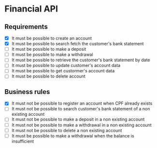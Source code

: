 # Financial API

## Requirements

- [x] It must be possible to create an account
- [x] It must be possible to search fetch the customer's bank statement
- [ ] It must be possible to make a deposit
- [ ] It must be possible to make a withdrawal
- [ ] It must be possible to retrieve the customer's bank statement by date
- [ ] It must be possible to update customer's account data
- [ ] It must be possible to get custormer's account data
- [ ] It must be possible to delete account

## Business rules

- [x] It must not be possible to register an account when CPF already exists
- [ ] It must not be possible to search customer's bank statement of a non existing account
- [ ] It must not be possible to make a deposit in a non existing account
- [ ] It must not be possible to make a withdrawal in a non existing account
- [ ] It must not be possible to delete a non existing account
- [ ] It must be possible to make a withdrawal when the balance is insufficient
